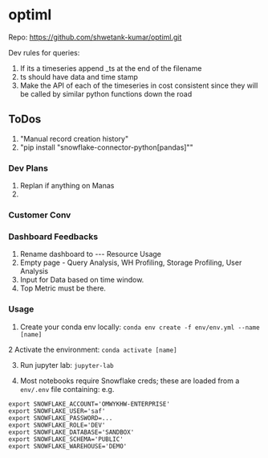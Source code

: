 # optiml

Repo: https://github.com/shwetank-kumar/optiml.git

Dev rules for queries:
1. If its a timeseries append _ts at the end of the filename
2. ts should have data and time stamp
3. Make the API of each of the timeseries in cost consistent since they will be called by similar python functions down the road


## ToDos
1. "Manual record creation history"
2. "pip install "snowflake-connector-python[pandas]""
### Dev Plans ###
1. Replan if anything on Manas
2. 
### Customer Conv ###

### Dashboard Feedbacks 
1. Rename dashboard to --- Resource Usage
2. Empty page - Query Analysis, WH Profiling, Storage Profiling, User Analysis 
3. Input for Data based on time window.
4. Top Metric must be there.

### Usage

1. Create your conda env locally:
`conda env create -f env/env.yml --name [name]`

2 Activate the environment:
`conda activate [name]`

3. Run jupyter lab: 
`jupyter-lab`

4. Most notebooks require Snowflake creds; these are loaded from a `env/.env` file containing:
e.g.
```
export SNOWFLAKE_ACCOUNT='OMWYKHW-ENTERPRISE'
export SNOWFLAKE_USER='saf'
export SNOWFLAKE_PASSWORD=...
export SNOWFLAKE_ROLE='DEV'
export SNOWFLAKE_DATABASE='SANDBOX'
export SNOWFLAKE_SCHEMA='PUBLIC'
export SNOWFLAKE_WAREHOUSE='DEMO'
```
